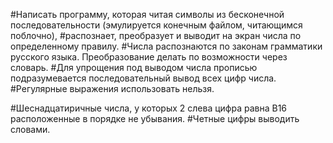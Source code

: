 #Написать программу, которая читая символы из бесконечной последовательности (эмулируется конечным файлом, читающимся поблочно),
#распознает, преобразует и выводит на экран числа по определенному правилу.
#Числа распознаются по законам грамматики русского языка. Преобразование делать по возможности через словарь.
#Для упрощения под выводом числа прописью подразумевается последовательный вывод всех цифр числа.
#Регулярные выражения использовать нельзя.

#Шеснадцатиричные числа, у которых 2 слева цифра равна В16 расположенные в порядке не убывания.
#Четные цифры выводить словами.
